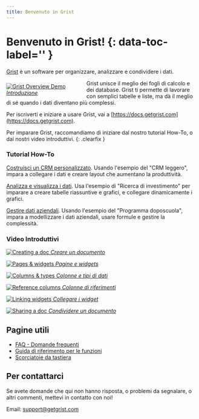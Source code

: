 ```yaml
---
title: Benvenuto in Grist
---
```


# Benvenuto in Grist! {: data-toc-label='' }

[Grist](https://www.getgrist.com) è un software per organizzare, analizzare e condividere i dati.

<div class="img-caption clearfix" style="float: left; width: 188px; margin: 8px 24px 8px 0px;">   <a href="#" data-toggle="modal" data-target="#video-modal" data-thevideo="https://www.youtube.com/embed/XYZ_ZGSxU00">   <img src="https://img.youtube.com/vi/XYZ_ZGSxU00/0.jpg" alt="Grist Overview Demo">   <em>Introduzione</em>   </a> </div> Grist unisce il meglio dei fogli di calcolo e dei database. Grist ti permette di lavorare con semplici tabelle e liste, ma dà il meglio di sé quando i dati diventano più complessi.

Per iscriverti e iniziare a usare Grist, vai a [https://docs.getgrist.com](https://docs.getgrist.com).

Per imparare Grist, raccomandiamo di iniziare dal nostro tutorial How-To, o dai nostri video introduttivi. 
{: .clearfix }

<div class="row" markdown="1">
<div data-md-type="block_html">
<div class="col-md-6" markdown="1">

<h3 data-md-type="header" data-md-header-level="3">Tutorial How-To</h3>
<p data-md-type="paragraph"><a href="lightweight-crm.md" data-md-type="link">Costruisci un CRM personalizzato</a>. Usando l'esempio del "CRM leggero", impara a collegare i dati e creare layout che aumentano la produttività.</p>
<p data-md-type="paragraph"><a href="investment-research.md" data-md-type="link">Analizza e visualizza i dati</a>. Usa l'esempio di "Ricerca di investimento" per imparare a creare tabelle riassuntive e grafici, e collegare dinamicamente i grafici.</p>
<p data-md-type="paragraph"><a href="afterschool-program.md" data-md-type="link">Gestire dati aziendali</a>. Usando l'esempio del "Programma doposcuola", impara a modellizzare i dati aziendali, usare formule e gestire la complessità.</p>

</div>

</div>

<div data-md-type="block_html">

<div class="col-md-6 column-images" markdown="1">

<h3 data-md-type="header" data-md-header-level="3">Video Introduttivi</h3>
<p class="img-caption" data-md-type="paragraph"><a href="creating-doc.md" data-md-type="link"><img src="https://img.youtube.com/vi/eL0EU_Fv_TI/0.jpg" data-md-type="image" alt="Creating a doc" > <em data-md-type="emphasis">Creare un documento</em></a></p>
<p class="img-caption" data-md-type="paragraph"><a href="page-widgets.md" data-md-type="link"><img src="https://img.youtube.com/vi/vTfOUEFR73Y/0.jpg" data-md-type="image" alt="Pages &amp; widgets" > <em data-md-type="emphasis">Pagine e widgets</em></a></p>
<p class="img-caption" data-md-type="paragraph"><a href="col-types.md" data-md-type="link"><img src="https://img.youtube.com/vi/kEKYcW3h4V8/0.jpg"  data-md-type="image" alt="Columns &amp; types"> <em data-md-type="emphasis">Colonne e tipi di dati</em></a></p>
<p class="img-caption" data-md-type="paragraph"><a href="col-refs.md" data-md-type="link"><img src="https://img.youtube.com/vi/fkn2YCxEvTc/0.jpg"  data-md-type="image" alt="Reference columns"> <em data-md-type="emphasis">Colonne di riferimenti</em></a></p>
<p class="img-caption" data-md-type="paragraph"><a href="linking-widgets.md" data-md-type="link"><img src="https://img.youtube.com/vi/F5m_je0QKvs/0.jpg" data-md-type="image" alt="Linking widgets" > <em data-md-type="emphasis">Collegare i widget</em></a></p>
<p class="img-caption" data-md-type="paragraph"><a href="sharing.md" data-md-type="link"><img src="https://img.youtube.com/vi/vJpcC3-FHF8/0.jpg"  data-md-type="image" alt="Sharing a doc"> <em data-md-type="emphasis">Condividere un documento</em></a></p>
</div></div></div>

## Pagine utili

- [FAQ - Domande frequenti](FAQ.md)
- [Guida di riferimento per le funzioni](functions.md)
- [Scorciatoie da tastiera](keyboard-shortcuts.md)

<!--

![Creating a doc](https://img.youtube.com/vi/TODO/0.jpg) *Sorting & filtering*
{: .img-caption .coming-soon }

![Creating a doc](https://img.youtube.com/vi/TODO/0.jpg) *Writing formulas*
{: .img-caption .coming-soon }

![Creating a doc](https://img.youtube.com/vi/TODO/0.jpg) *Summarizing data*
{: .img-caption .coming-soon }

![Creating a doc](https://img.youtube.com/vi/TODO/0.jpg) *Teams and workspaces*
{: .img-caption .coming-soon }

-->

## Per contattarci

Se avete domande che qui non hanno risposta, o problemi da segnalare, o altri commenti, mettevi in contatto con noi!

Email: [support@getgrist.com](mailto:support@getgrist.com)
